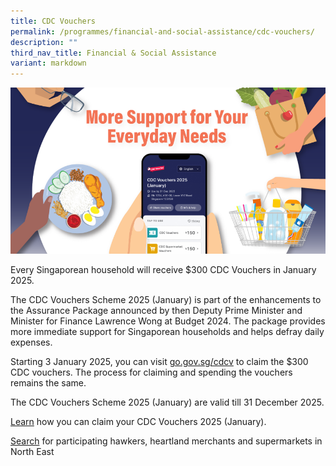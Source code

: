 ```yaml
---
title: CDC Vouchers
permalink: /programmes/financial-and-social-assistance/cdc-vouchers/
description: ""
third_nav_title: Financial & Social Assistance
variant: markdown
---
```

![](/images/Homepage/Landing_page_banner.png)

Every Singaporean household will receive $300 CDC Vouchers in January 2025.

The CDC Vouchers Scheme 2025 (January) is part of the enhancements to the Assurance Package announced by then Deputy Prime Minister and Minister for Finance Lawrence Wong at Budget 2024. The package provides more immediate support for Singaporean households and helps defray daily expenses.

Starting 3 January 2025, you can visit [go.gov.sg/cdcv](https://go.gov.sg/cdcv) to claim the $300 CDC vouchers. The process for claiming and spending the vouchers remains the same.

The CDC Vouchers Scheme 2025 (January) are valid till 31 December 2025.

[Learn](https://vouchers.cdc.gov.sg/residents/info/) how you can claim your CDC Vouchers 2025 (January).

[Search](https://www.gowhere.gov.sg/cdcvouchers) for participating hawkers, heartland merchants and supermarkets in North East